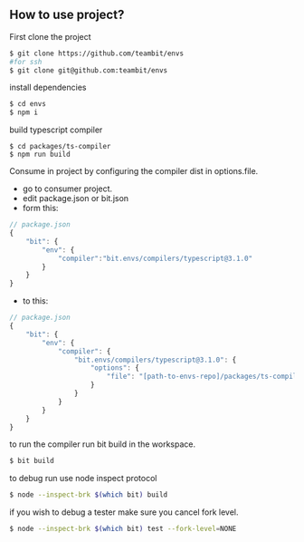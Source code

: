 ## How to use project?

First clone the project

```bash
$ git clone https://github.com/teambit/envs
#for ssh
$ git clone git@github.com:teambit/envs
```

install dependencies

```bash
$ cd envs
$ npm i
```

build typescript compiler

```
$ cd packages/ts-compiler
$ npm run build
```

Consume in project by configuring the compiler dist in options.file.

- go to consumer project.
- edit package.json or bit.json
- form this:

```js
// package.json
{
    "bit": {
        "env": {
            "compiler":"bit.envs/compilers/typescript@3.1.0"
        }
    }
}

```

- to this:

```js
// package.json
{
    "bit": {
        "env": {
            "compiler": {
                "bit.envs/compilers/typescript@3.1.0": {
                    "options": {
                        "file": "[path-to-envs-repo]/packages/ts-compiler/dist/src/index.js"
                    }
                }
            }
        }
    }
}
```

to run the compiler run bit build in the workspace.

```bash
$ bit build
```

to debug run use node inspect protocol

```bash
$ node --inspect-brk $(which bit) build
```

if you wish to debug a tester make sure you cancel fork level.

```bash
$ node --inspect-brk $(which bit) test --fork-level=NONE
```
